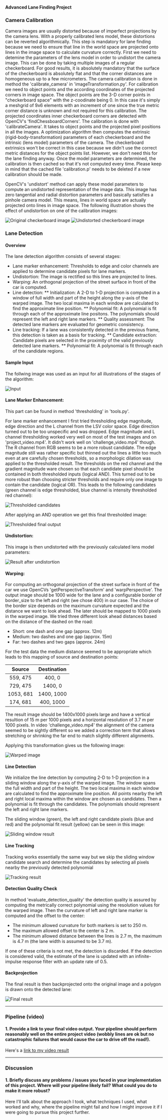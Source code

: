 **Advanced Lane Finding Project**

[//]: # (Image References)

[image1]: ./writeup_materials/calibration3.jpg "Original"
[image11]: ./writeup_materials/calibration3_undistorted.jpg "Undistorted"

[image2]: ./writeup_materials/01_input.png "Sample input"

[image31]: ./writeup_materials/02tresholded.png "Thresholded output"
[image32]: ./writeup_materials/03thresholded_after_AND.png "Thresholded final"

[image4]: ./writeup_materials/04undistorted.png "Undistortion Example"

[image5]: ./writeup_materials/05warped.png "Warped image"

[image61]: ./writeup_materials/07polynomial_fit.png "Sliding window search"
[image62]: ./writeup_materials/09_tracking.png "Tracking result"

[image7]: ./writeup_materials/10_final_result.png "Final result"

[video1]: ./project_video.mp4 "Video"

### Camera Calibration

Camera images are usually distorted because of imperfect projections by the camera lens. With a properly calibrated lens model, these distortions can be reverted algorithmically. This step is mandatory for lane finding because we need to ensure that line in the world space are projected onto lines in the image space to calculate curvature correctly.
First we need to detemine the parameters of the lens model in order to undistort the camera image. This can be done by taking multiple images of a regular checkerboard. For good results, it is absolutely mandatory that the surface of the checkerboard is absolutely flat and that the corner distances are homogeneous up to a few micrometers.
The camera calibration is done in method the 'calibrate_camera' in 'imageTransformation.py'.
For calibration we need to object points and the according coordinates of the projected corners in image space. 
The object points are the 3-D corner points in "checkerboard space" with the z-coodinate being 0. In this case it's simply a meshgrid of 9x6 elements with an increment of one since the true metric corner distance is unknown and not required for this calibration. 
The projected coordinates inner checkerboard corners are detected with OpenCV's 'findChessboardCorners'.
The calibration is done with 'calibrateCamera'. It takes to object points and the projected pixel positions in all the images. A optimization algorithm then computes the extrinsic (rigid-body-transformation) parameters of each checkerboard and the intrinsic (lens model) parameters of the camera. The checkerboard extrinsics won't be correct in this case because we didn't use the correct metric distances for the object points list. However, we don't need this for the lane finding anyway. 
Once the model parameters are determined, the calibration is then cached so that it's not computed every time. Please keep in mind that the cached file 'calibration.p' needs to be deleted if a new calibration should be made.

OpenCV's 'undistort' method can apply these model parameters to compute an undistorted representation of the image data. This image has zero tangential and radial distortion parameters and basically satisfies a pinhole camera model. This means, lines in world space are actually projected onto lines in image space. The following illustration  shows the effect of undistortion on one of the calibration images:

![Original checkerboard image][image1]
![Undistorted checkerboard image][image11]

### Lane Detection

#### Overview
The lane detection algorithm consists of several stages:
* Lane marker enhancement: Thresholds to edge and color channels are applied to determine candidate pixels for lane markers.  
* Undistortion: The image is rectified so this lines are projected to lines.
* Warping: An orthogonal projection of the street surface in front of the car is computed.
* Line detection: 
** Initialization: A 2-D to 1-D projection is computed in a window of full width and part of the height along the y-axis of the warped image. The two local maxima in each window are calculated to find the approximate line position.
** Polynomial fit: A polynomial is fit through each of the approximate line positons. The polynomials should represent the left and right lane markers.
** Quality assessment: The detected lane markers are evaluated for geometric consistency. 
* Line tracking: If a lane was consistently detected in the previous frame, this detection is taken as a basis for tracking.
** Candidate extraction: Candidate pixels are selected in the proximity of the valid previously detected lane markers.
** Polynomial fit: A polynomial is fit through each of the candidate regions.

#### Sample Input
The follwing image was used as an input for all illustrations of the stages of the algorithm: 

![Input][image2]


#### Lane Marker Enhancement:

This part can be found in method 'thresholding' in 'tools.py'.

For lane marker enhancement I first tried thresholding edge magnitude, edge direction and the L channel from the LSV color space.
Edge direction turned out to be too unspecific and was dropped. Edge magnitude and L channel thresholding worked very well on most of the test images and on 'project_video.mp4'. It didn't work well on 'challenge_video.mp4' though. The R channel from RGB seems to be a more robust candidate. The edge magnitude still was rather specific but thinned out the lines a little too much even at are carefully chosen thresholds, so a morphologic dilation was applied to the thresholded result. The thresholds on the red channel and the gradient magnitude ware chosen so that each candidate pixel should be contained in both thresholded inputs (logical AND). This turned out to be more robust than choosing stricter thresholds and require only one image to contain the candidate (logical OR). 
This leads to the following candidates (green channel is edge thresholded, blue channel is intensity thresholded red channel):

![Thresholded candidates][image31]

After applying an AND operation we get this final thresholded image:

![Thresholded final output][image32]


#### Undistortion:

This image is then undistorted with the previously calculated lens model parameters:

![Result after undistortion][image4]

#### Warping:
For computing an orthogonal projection of the street surface in front of the car we use OpenCVs 'getPerspectiveTransform' and 'warpPerspective'.
The output image should be 1000 wide for the lane and a configurable border of border_size to the left and right (we chose 400) in our case. The choice of the border size depends on the maximum curvature expected and the distance we want to look ahead. The later should be mapped to 1000 pixels in the warped image. We tried three different look ahead distances based on the distance of the dashed on the road:
* Short: one dash and one gap (approx. 12m)
* Medium: two dashes and one gap (approx. 15m)
* Far: two dashes and two gaps (approx. 24m)

For the test data the medium distance seemed to be appropriate which leads to this mapping of source and destination points:

| Source        | Destination   | 
|:-------------:|:-------------:| 
| 559, 475      | 400, 0 | 
| 729, 475      | 1400, 0      |
| 1053, 681     | 1400, 1000      |
| 174, 681      | 400, 1000        |

The result image should be 1400x1000 pixels large and have a vertical resultion of 15 m per 1000 pixels and a horizontal resolution of 3.7 m per 1000 pixels. 
In video 'challenge_video.mp4' the alignment of the camera seemed to be sightly different so we added a correction term that allows stretching or shrinking the far end to match slightly different alignments.

Applying this transformation gives us the following image:

![Warped image][image5]

#### Line Detection

We initialize the line detection by computing 2-D to 1-D projection in a sliding window along the y-axis of the warped image.
The window spans the full width and part of the height. The two local maxima in each window are calculated to find the approximate line position. All points nearby the left and right local maxima within the window are chosen as candidates. 
Then a polynomial is fit through the candidates. The polynomials should represent the left and right lane markers.

The sliding window (green), the left and right candidate pixels (blue and red) and the polynomial fit result (yellow) can be seen in this image: 

![Sliding window result][image61]

#### Line Tracking
Tracking works essentially the same way but we skip the sliding window candidate search and determine the candidates by selecting all pixels nearby the previously detected polynomial

![Tracking result][image62]

#### Detection Quality Check
In method 'evaluate_detection_quality' the detection quality is assured by computing the metrically correct polynomial using the resolution values for the warped image.
Then the curvature of left and right lane marker is computed and the offset to the center:
* The minimum allowed curvature for both markers is set to 250 m.
* The maximum allowed offset to the center is 2 m.
* The minimum allowed distance between the lines is 2.7 m, the maximum is 4.7 m (the lane width is assumed to be 3.7 m).

If one of these criteria is not met, the detection is discarded.
If the detection is considered valid, the estimate of the lane is updated with an infinite-impulse response filter with an update rate of 0.5.

#### Backprojection
The final result is then backprojected onto the original image and a polygon is drawn onto the detected lane:

![Final result][image7]

---

### Pipeline (video)

#### 1. Provide a link to your final video output.  Your pipeline should perform reasonably well on the entire project video (wobbly lines are ok but no catastrophic failures that would cause the car to drive off the road!).

Here's a [link to my video result](./project_video_re.mp4)

---

### Discussion

#### 1. Briefly discuss any problems / issues you faced in your implementation of this project.  Where will your pipeline likely fail?  What could you do to make it more robust?

Here I'll talk about the approach I took, what techniques I used, what worked and why, where the pipeline might fail and how I might improve it if I were going to pursue this project further.  
